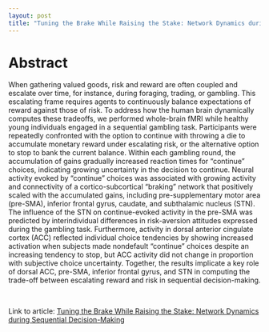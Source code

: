 ```yaml
---
layout: post
title: "Tuning the Brake While Raising the Stake: Network Dynamics during Sequential Decision-Making"
---
```


# Abstract
When gathering valued goods, risk and reward are often coupled and escalate over time, for instance, during foraging, trading, or gambling. This escalating frame requires agents to continuously balance expectations of reward against those of risk. To address how the human brain dynamically computes these tradeoffs, we performed whole-brain fMRI while healthy young individuals engaged in a sequential gambling task. Participants were repeatedly confronted with the option to continue with throwing a die to accumulate monetary reward under escalating risk, or the alternative option to stop to bank the current balance. Within each gambling round, the accumulation of gains gradually increased reaction times for “continue” choices, indicating growing uncertainty in the decision to continue. Neural activity evoked by “continue” choices was associated with growing activity and connectivity of a cortico-subcortical “braking” network that positively scaled with the accumulated gains, including pre-supplementary motor area (pre-SMA), inferior frontal gyrus, caudate, and subthalamic nucleus (STN). The influence of the STN on continue-evoked activity in the pre-SMA was predicted by interindividual differences in risk-aversion attitudes expressed during the gambling task. Furthermore, activity in dorsal anterior cingulate cortex (ACC) reflected individual choice tendencies by showing increased activation when subjects made nondefault “continue” choices despite an increasing tendency to stop, but ACC activity did not change in proportion with subjective choice uncertainty. Together, the results implicate a key role of dorsal ACC, pre-SMA, inferior frontal gyrus, and STN in computing the trade-off between escalating reward and risk in sequential decision-making.

<br>

Link to article: [Tuning the Brake While Raising the Stake: Network Dynamics during Sequential Decision-Making](http://www.jneurosci.org/content/36/19/5417.long)